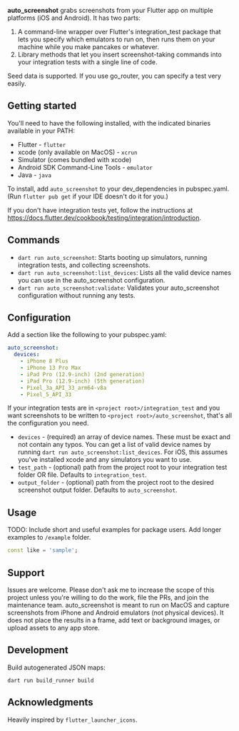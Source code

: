 **auto_screenshot** grabs screenshots from your Flutter app on multiple platforms (iOS and Android).
It has two parts:

1. A command-line wrapper over Flutter's integration_test package that lets you specify which
   emulators to run on, then runs them on your machine while you make pancakes or whatever.
2. Library methods that let you insert screenshot-taking commands into your integration tests
   with a single line of code.

Seed data is supported. If you use go_router, you can specify a test very easily.

## Getting started

You'll need to have the following installed, with the indicated binaries available in your PATH:

- Flutter - `flutter`
- xcode (only available on MacOS) - `xcrun`
- Simulator (comes bundled with xcode)
- Android SDK Command-Line Tools - `emulator`
- Java - `java`

To install, add `auto_screenshot` to your dev_dependencies in pubspec.yaml.
(Run `flutter pub get` if your IDE doesn't do it for you.)

If you don't have integration tests yet, follow the instructions at
https://docs.flutter.dev/cookbook/testing/integration/introduction.

## Commands

- `dart run auto_screenshot`: Starts booting up simulators, running integration tests, and collecting screenshots.
- `dart run auto_screenshot:list_devices`: Lists all the valid device names you can use in the auto_screenshot configuration.
- `dart run auto_screenshot:validate`: Validates your auto_screenshot configuration without running any tests.

## Configuration

Add a section like the following to your pubspec.yaml:

```yaml
auto_screenshot:
  devices:
    - iPhone 8 Plus
    - iPhone 13 Pro Max
    - iPad Pro (12.9-inch) (2nd generation)
    - iPad Pro (12.9-inch) (5th generation)
    - Pixel_3a_API_33_arm64-v8a
    - Pixel_5_API_33
```

If your integration tests are in `<project root>/integration_test` and you want screenshots to be
written to `<project root>/auto_screenshot`, that's all the configuration you need.

- `devices` - (required) an array of device names. These must be exact and not contain any typos. You can get
  a list of valid device names by running `dart run auto_screenshot:list_devices`. For iOS, this assumes you've
  installed xcode and any simulators you want to use.
- `test_path` - (optional) path from the project root to your integration test folder OR file. Defaults to `integration_test`.
- `output_folder` - (optional) path from the project root to the desired screenshot output folder. Defaults
  to `auto_screenshot`.

## Usage

TODO: Include short and useful examples for package users. Add longer examples
to `/example` folder.

```dart
const like = 'sample';
```

## Support

Issues are welcome. Please don't ask me to increase the scope of this project unless you're willing to do the work, file the PRs, and join the maintenance team. auto_screenshot is meant to run on MacOS and capture screenshots from iPhone and Android emulators (not physical devices). It does not place the results in a frame, add text or background images, or upload assets to any app store.

## Development

Build autogenerated JSON maps:

`dart run build_runner build`

## Acknowledgments

Heavily inspired by `flutter_launcher_icons`.
